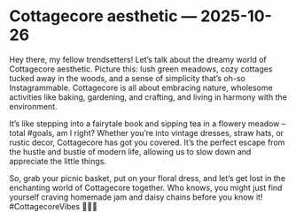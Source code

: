 # Cottagecore aesthetic — 2025-10-26

Hey there, my fellow trendsetters! Let’s talk about the dreamy world of Cottagecore aesthetic. Picture this: lush green meadows, cozy cottages tucked away in the woods, and a sense of simplicity that’s oh-so Instagrammable. Cottagecore is all about embracing nature, wholesome activities like baking, gardening, and crafting, and living in harmony with the environment.

It’s like stepping into a fairytale book and sipping tea in a flowery meadow – total #goals, am I right? Whether you’re into vintage dresses, straw hats, or rustic decor, Cottagecore has got you covered. It’s the perfect escape from the hustle and bustle of modern life, allowing us to slow down and appreciate the little things.

So, grab your picnic basket, put on your floral dress, and let’s get lost in the enchanting world of Cottagecore together. Who knows, you might just find yourself craving homemade jam and daisy chains before you know it! #CottagecoreVibes 💐🌿🌻